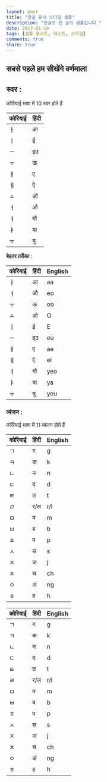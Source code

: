 ```yaml
---
layout: post
title: "한글 문서 스타일 샘플"
description: "한글로 된 글의 샘플입니다."
date: 2017-01-19
tags: [샘플 포스트, 테스트, 스타일]
comments: true
share: true
---
```


## सबसे पहले हम सीखेंगे वर्णमाला

## स्वर :

कोरियाई भाषा में 10 स्वर होते हैं

|कोरियाई|हिंदी|
|:-|:-|
|ㅏ|आ|
|ㅣ|ई|
|ㅡ|इउ|
|ㅜ|ऊ|
|ㅐ|ए|
|ㅔ|ऐ|
|ㅗ|ओ|
|ㅓ|औ|
|ㅕ|यौ|
|ㅑ|या|
|ㅠ|यु|

**बेहतर तरीका** :

|कोरियाई|हिंदी|English|
|:-|:-|:-|
|ㅏ|आ|aa|
|ㅓ|औ|eo|
|ㅜ|ऊ|oo|
|ㅗ|ओ|O|
|ㅣ|ई|E|
|ㅡ|इउ|eu|
|ㅐ|ए|ae|
|ㅔ|ऐ|ei|
|ㅕ|यौ|yeo|
|ㅑ|या|ya|
|ㅠ|यु|yeu|

### व्यंजन :

कोरियाई भाषा में 11 व्यंजन होते हैं

|कोरियाई|हिंदी|English|
|:-|:-|:-|
|ㄱ|ग|g|
|ㅋ|क|k|
|ㄴ|न|n|
|ㄷ|द|d|
|ㅌ|त|t|
|ㄹ|र/ल|r/l|
|ㅁ|म|m|
|ㅂ|ब|b|
|ㅍ|प|p|
|ㅅ|स|s|
|ㅈ|ज|j|
|ㅊ|च|ch|
|ㅇ|अं|ng|
|ㅎ|ह|h|



|कोरियाई|हिंदी|English|
|:-|:-|:-|
|ㄱ|ग|g|
|ㅋ|क|k|
|ㄴ|न|n|
|ㄷ|द|d|
|ㅌ|त|t|
|ㄹ|र/ल|r/l|
|ㅁ|म|m|
|ㅂ|ब|b|
|ㅍ|प|p|
|ㅅ|स|s|
|ㅈ|ज|j|
|ㅊ|च|ch|
|ㅇ|अं|ng|
|ㅎ|ह|h|
